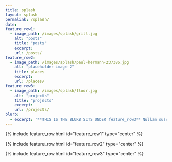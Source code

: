 ```yaml
---
title: splash
layout: splash
permalink: /splash/
date:
feature_row1:
  - image_path: /images/splash/grill.jpg
    alt: "posts"
    title: "posts"
    excerpt:
    url: /posts/
feature_row2:
  - image_path: /images/splash/paul-hermann-237386.jpg
    alt: "placeholder image 2"
    title: places
    excerpt:
    url: /places/
feature_row3:
  - image_path: /images/splash/floor.jpg
    alt: "projects"
    title: "projects"
    excerpt:
    url: /projects/
blurb:
  - excerpt: '**THIS IS THE BLURB SITS UNDER feature_row3** Nullam suscipit et nam, tellus velit pellentesque at malesuada, enim eaque. Quis nulla, netus tempor in diam gravida tincidunt, *proin faucibus* voluptate felis id sollicitudin. Centered with `type="center"`'
---
```


{% include feature_row.html id="feature_row1" type="center" %}

{% include feature_row.html id="feature_row2" type="center" %}

{% include feature_row.html id="feature_row3" type="center" %}

